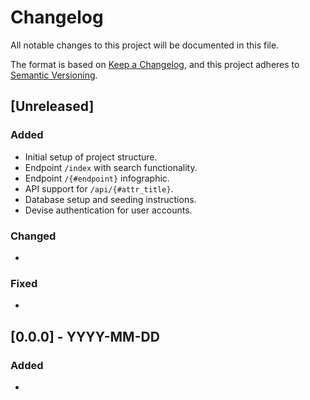 # Changelog

All notable changes to this project will be documented in this file.

The format is based on [Keep a Changelog](https://keepachangelog.com/en/1.0.0/), and this project adheres to [Semantic Versioning](https://semver.org/spec/v2.0.0.html).

## [Unreleased]

### Added
- Initial setup of project structure.
- Endpoint `/index` with search functionality.
- Endpoint `/{#endpoint}` infographic.
- API support for `/api/{#attr_title}`.
- Database setup and seeding instructions.
- Devise authentication for user accounts.

### Changed
- 

### Fixed
- 

## [0.0.0] - YYYY-MM-DD

### Added
- 
